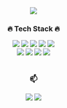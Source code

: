 <div align="center">
<img src="https://capsule-render.vercel.app/api?type=waving&color=auto&height=150&section=header" />
<br>
  <h3> 🔥 Tech Stack 🔥 </h3> 
<img src="https://img.shields.io/badge/C++-764ba2?style=flat-square&logo=C%2B%2B&logoColor=white"/></a>
<img src="https://img.shields.io/badge/Python-495aff?style=flat-square&logo=Python&logoColor=white"/></a>
<img src="https://img.shields.io/badge/R-4481eb?style=flat-square&logo=R&logoColor=white"/></a>
<img src="https://img.shields.io/badge/Java-fa709a?style=flat-square&logo=Java&logoColor=white"/></a>
<img src="https://img.shields.io/badge/MySQL-30cfd0?style=flat-square&logo=MySQL&logoColor=white"/></a>
<br>
<img src="https://img.shields.io/badge/HTML5-ff0844?style=flat-square&logo=HTML5&logoColor=white"/></a>
<img src="https://img.shields.io/badge/JavaScript-ec8c69?style=flat-square&logo=JavaScript&logoColor=white"/></a>
<img src="https://img.shields.io/badge/PHP-6e45e2?style=flat-square&logo=PHP&logoColor=white"/></a>
<img src="https://img.shields.io/badge/Node.js-00cdac?style=flat-square&logo=Node.js&logoColor=white"/></a>
<br>
<br>

<h3> 📫 </h3> 
<a href="https://www.instagram.com/saming__/" target='_blank'><img src="https://img.shields.io/badge/Instagram-ff758c?style=flat-square&logo=instagram&logoColor=white"/></a>
<a href="mailto:sam0128@gachon.ac.kr"><img src="https://img.shields.io/badge/Gmail-ff0844?style=flat-square&logo=gmail&logoColor=white"/></a>
</div>
<!--
**HaeKang/haekang** is a ✨ _special_ ✨ repository because its `README.md` (this file) appears on your GitHub profile.

Here are some ideas to get you started:

- 🔭 I’m currently working on ...
- 🌱 I’m currently learning ...
- 👯 I’m looking to collaborate on ...
- 🤔 I’m looking for help with ...
- 💬 Ask me about ...
- 📫 How to reach me: ...
- 😄 Pronouns: ...
- ⚡ Fun fact: ...
-->
